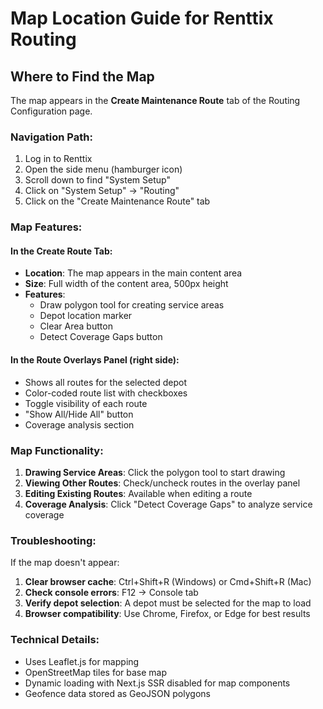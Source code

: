 # Map Location Guide for Renttix Routing

## Where to Find the Map

The map appears in the **Create Maintenance Route** tab of the Routing Configuration page.

### Navigation Path:
1. Log in to Renttix
2. Open the side menu (hamburger icon)
3. Scroll down to find "System Setup"
4. Click on "System Setup" → "Routing"
5. Click on the "Create Maintenance Route" tab

### Map Features:

#### In the Create Route Tab:
- **Location**: The map appears in the main content area
- **Size**: Full width of the content area, 500px height
- **Features**:
  - Draw polygon tool for creating service areas
  - Depot location marker
  - Clear Area button
  - Detect Coverage Gaps button

#### In the Route Overlays Panel (right side):
- Shows all routes for the selected depot
- Color-coded route list with checkboxes
- Toggle visibility of each route
- "Show All/Hide All" button
- Coverage analysis section

### Map Functionality:
1. **Drawing Service Areas**: Click the polygon tool to start drawing
2. **Viewing Other Routes**: Check/uncheck routes in the overlay panel
3. **Editing Existing Routes**: Available when editing a route
4. **Coverage Analysis**: Click "Detect Coverage Gaps" to analyze service coverage

### Troubleshooting:

If the map doesn't appear:
1. **Clear browser cache**: Ctrl+Shift+R (Windows) or Cmd+Shift+R (Mac)
2. **Check console errors**: F12 → Console tab
3. **Verify depot selection**: A depot must be selected for the map to load
4. **Browser compatibility**: Use Chrome, Firefox, or Edge for best results

### Technical Details:
- Uses Leaflet.js for mapping
- OpenStreetMap tiles for base map
- Dynamic loading with Next.js SSR disabled for map components
- Geofence data stored as GeoJSON polygons